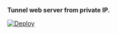 **Tunnel web server from private IP.**


[![Deploy](https://www.herokucdn.com/deploy/button.svg)](https://heroku.com/deploy?template=https://github.com/heroku/node-js-getting-started/tree/master)

